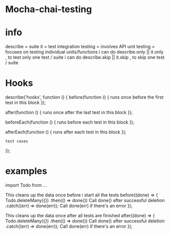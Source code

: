 # Mocha-chai-testing

# info

describe = suite
it = test
integration testing = involves API
unit testing = focuses on testing individual units/functions
i can do describe.only || it.only , to test only one test / suite
i can do describe.skip || it.skip , to skip one test / suite

# Hooks

describe('hooks', function () {
before(function () {
runs once before the first test in this block
});

after(function () {
runs once after the last test in this block
});

beforeEach(function () {
runs before each test in this block
});

afterEach(function () {
runs after each test in this block
});

    test cases

});

# examples

import Todo from ...

This cleans up the data once before i start all the tests
before((done) => {
Todo.deleteMany({})
.then(() => done()) Call done() after successful deletion
.catch((err) => done(err)); Call done(err) if there's an error
});

This cleans up the data once after all tests are finished
after((done) => {
Todo.deleteMany({})
.then(() => done()) Call done() after successful deletion
.catch((err) => done(err)); Call done(err) if there's an error
});
